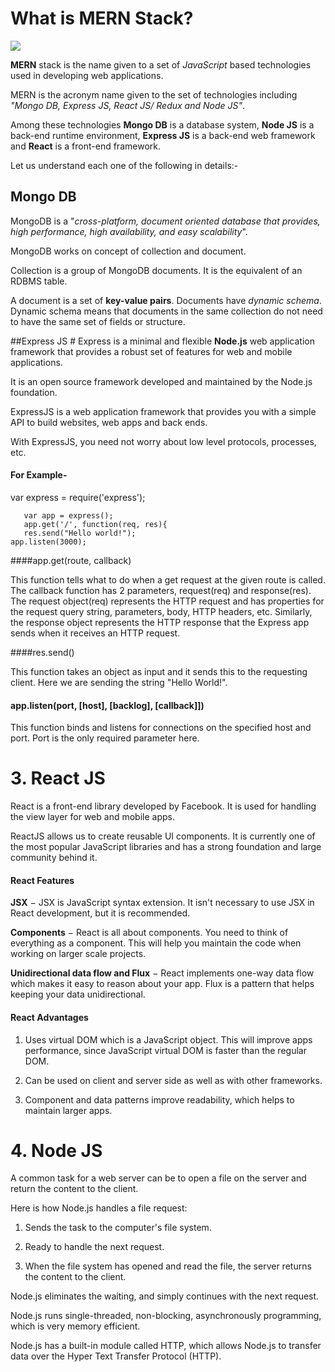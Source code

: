 # What is MERN Stack? #
![](https://image.slidesharecdn.com/07-andrew-morgan-mongodb-eur-3639c792-a794-41c2-8f6b-35842ccc43ba-194500826-171116223453/95/developing-with-the-modern-app-stack-mean-and-mern-with-angular2-and-reactjs-35-638.jpg?cb=1510871713)

 **MERN** stack is the name given to a set of _JavaScript_ based technologies used in developing web applications. 

 MERN is the acronym name given to the set of technologies including _"Mongo DB, Express JS, React JS/ Redux and Node JS"_. 

Among these technologies **Mongo DB** is a database system, **Node JS** is a back-end runtime environment, **Express JS** is a back-end web framework and **React** is a front-end framework.

 Let us understand each one of the following in details:-

## Mongo DB 

MongoDB is a "_cross-platform, document oriented database that provides, high performance, high availability, and easy scalability_".


MongoDB works on concept of collection and document.

Collection is a group of MongoDB documents. It is the equivalent of an RDBMS table. 

A document is a set of **key-value pairs**. Documents have _dynamic schema_. Dynamic schema means that documents in the same collection do not need to have the same set of fields or structure.


##Express JS #
 Express is a minimal and flexible **Node.js** web application framework that provides a robust set of features for web and mobile applications.
  
It is an open source framework developed and maintained by the Node.js foundation.

ExpressJS is a web application framework that provides you with a simple API to build websites, web apps and back ends.
  
With ExpressJS, you need not worry about low level protocols, processes, etc.


#### For Example-

var express = require('express');

       var app = express();
       app.get('/', function(req, res){
       res.send("Hello world!");
    app.listen(3000);


####app.get(route, callback) 

This function tells what to do when a get request at the given route is called. The callback function has 2 parameters, request(req) and response(res). The request object(req) represents the HTTP request and has properties for the request query string, parameters, body, HTTP headers, etc. Similarly, the response object represents the HTTP response that the Express app sends when it receives an HTTP request.

####res.send()

 This function takes an object as input and it sends this to the requesting client. Here we are sending the string "Hello World!".

#### app.listen(port, [host], [backlog], [callback]])
This function binds and listens for connections on the specified host and port. Port is the only required parameter here.

 # 3. React JS #

 React is a front-end library developed by Facebook. It is used for handling the view layer for web and mobile apps. 

ReactJS allows us to create reusable UI components. It is currently one of the most popular JavaScript libraries and has a strong foundation and large community behind it.

#### React Features ####

**JSX** − JSX is JavaScript syntax extension. It isn't necessary to use JSX in React development, but it is recommended.

 **Components** − React is all about components. You need to think of everything as a component. This will help you maintain the code when working on larger scale projects.

**Unidirectional data flow and Flux** − React implements one-way data flow which makes it easy to reason about your app. Flux is a pattern that helps keeping your data unidirectional.

#### React Advantages ####

1. Uses virtual DOM which is a JavaScript object. This will improve apps performance, since JavaScript virtual DOM is faster than the regular DOM.

2. Can be used on client and server side as well as with other frameworks.

3. Component and data patterns improve readability, which helps to maintain larger apps.

# 4. Node JS #

A common task for a web server can be to open a file on the server and return the content to the client.

 Here is how Node.js handles a file request:

1. Sends the task to the computer's file system.

2. Ready to handle the next request.

3. When the file system has opened and read the file, the server returns the content to the client.

Node.js eliminates the waiting, and simply continues with the next request.

Node.js runs single-threaded, non-blocking, asynchronously programming, which is very memory efficient.

Node.js has a built-in module called HTTP, which allows Node.js to transfer data over the Hyper Text Transfer Protocol (HTTP).
